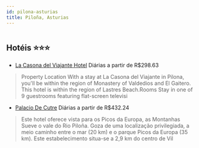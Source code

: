 ```yaml
---
id: pilona-asturias
title: Piloña, Asturias
---
```


<center><img src="https://assets.cosmos-data.com/1/024cb25345adc80ab5ff7d7d223f9834-460523.jpg" alt="" /></center>


## Hotéis ⭐️⭐️⭐️

-    [La Casona del Viajante Hotel](https://www.hurb.com/aud/https://www.hurb.com/hoteis/pilona/la-casona-del-viajante-hotel-JNP-JP819264?cmp=18055) Diárias a partir de R$298.63
   > Property Location With a stay at La Casona del Viajante in Pilona, you&apos;ll be within the region of Monastery of Valdedios and El Gaitero. This hotel is within the region of Lastres Beach.Rooms Stay in one of 9 guestrooms featuring flat-screen televisi
-    [Palacio De Cutre](https://www.hurb.com/aud/https://www.hurb.com/hoteis/pilona/palacio-de-cutre-JNP-JP042907?cmp=18055) Diárias a partir de R$432.24
   > Este hotel oferece vista para os Picos da Europa, as Montanhas Sueve o vale do Rio Piloña. Goza de uma localização privilegiada, a meio caminho entre o mar (20 km) e o parque Picos da Europa (35 km). Este estabelecimento situa-se a 2,9 km do centro de Vil
